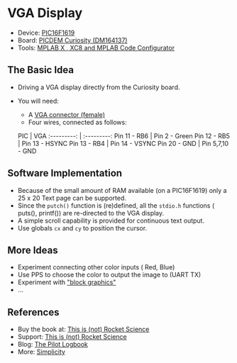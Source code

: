 # VGA Display  


*  Device:    [PIC16F1619](http://microchip.com/pic16f161x)
*  Board:     [PICDEM Curiosity (DM164137)](http://microchip.com/curiosity)
*  Tools:     [MPLAB X , XC8 and MPLAB Code Configurator](htto://microchip.com/mplabx)

## The Basic Idea
* Driving a VGA display directly from the Curiosity board. 
* You will need:
    * A  [VGA connector (female)](https://en.wikipedia.org/wiki/VGA_connector)
    * Four wires, connected as follows:
    

     PIC      |    VGA 
 :---------:  | :---------:
 Pin 11 - RB6 | Pin 2 - Green
 Pin 12 - RB5 | Pin 13 - HSYNC
 Pin 13 - RB4 | Pin 14 - VSYNC
 Pin 20 - GND | Pin 5,7,10  - GND
 
## Software Implementation 
* Because of the small amount of RAM available (on a PIC16F1619) only a 25 x 20 Text page can be supported. 
* Since the `putch()` function is (re)defined, all the `stdio.h` functions ( puts(), printf()) are re-directed to the VGA display. 
* A simple scroll capability is provided for continuous text output.
* Use globals `cx` and `cy` to position the cursor. 

              
## More Ideas
* Experiment connecting other color inputs ( Red, Blue)
* Use PPS to choose the color to output the image to (UART TX) 
* Experiment with ["block graphics"](https://en.wikipedia.org/wiki/ZX_Spectrum_character_set)
* ...  

## References
* Buy the book at: [This is (not) Rocket Science](http://www.lulu.com/shop/lucio-di-jasio/this-is-not-rocket-science/paperback/product-22096090.html)
* Support: [This is (not) Rocket Science](http://flyingpic24.com/rocket)
* Blog: [The Pilot Logbook](http://blog.flyingpic24.com)
* More: [Simplicity](http://github.com/luciodj/Simplicity)

    
     

    

